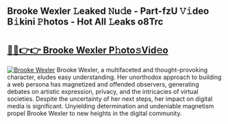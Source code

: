 ## Brooke Wexler 𝙻eaked 𝙽u𝚍e - Part-fzU 𝚅𝚒deo B𝚒kini 𝙿hotos - Hot All 𝙻eaks o8Trc

# <h2><a href="http://ld6gjzc.urlbe.top/?page=Brooke+Wexler">🔗🔗👉👉 Brooke Wexler P𝚑oto𝚜Vid𝚎o</a></h2>

[![Brooke Wexler](https://i.imgur.com/eBuTRDB.gif)](http://ld6gjzc.urlbe.top/?page=Brooke+Wexler)
Brooke Wexler, a multifaceted and thought-provoking character, eludes easy understanding. Her unorthodox approach to building a web persona has magnetized and offended observers, generating debates on artistic expression, privacy, and the intricacies of virtual societies. Despite the uncertainty of her next steps, her impact on digital media is significant. Unyielding determination and undeniable magnetism propel Brooke Wexler to new heights in the digital community.
